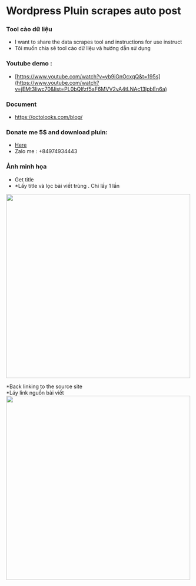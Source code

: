 # Wordpress Pluin scrapes auto post
### Tool cào dữ liệu
* I want to share the data scrapes tool and instructions for use instruct
* Tôi muốn chia sẽ tool cào dữ liệu và hướng dẫn sử dụng 
  
### Youtube demo : 
* [https://www.youtube.com/watch?v=yb9iGnOcxqQ&t=195s](https://www.youtube.com/watch?v=jEMt3liwc70&list=PL0bQlfzf5aF6MVV2vA4tLNAc13lpbEn6a)

### Document
* https://octolooks.com/blog/


### Donate me 5$ and download pluin: 
* <a href="https://github.com/mrranh/NguyenNgocAnh/blob/main/DONATE.md"> Here </a>
* Zalo me : +84974934443

  
### Ảnh minh họa
* Get title<br>
* *Lấy title và lọc bài viết trùng . Chỉ lấy 1 lần<br>
<img src="https://octolooks.com/wp-content/uploads/2019/07/content_templates.png" width="500"/>

*Back linking to the source site<br>
*Láy link nguồn bài viết <br>
<img src="https://octolooks.com/wp-content/uploads/2019/07/back_linking_to_the_source_site.png" width="500"/>
